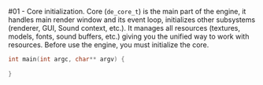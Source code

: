 #01 - Core initialization.
Core (`de_core_t`) is the main part of the engine, it handles main render window and its event loop, initializes other subsystems (renderer, GUI, Sound context, etc.). It manages all resources (textures, models, fonts, sound buffers, etc.) giving you the unified way to work with resources. Before use the engine, you must initialize the core. 

```c
int main(int argc, char** argv) {
	
}
```
